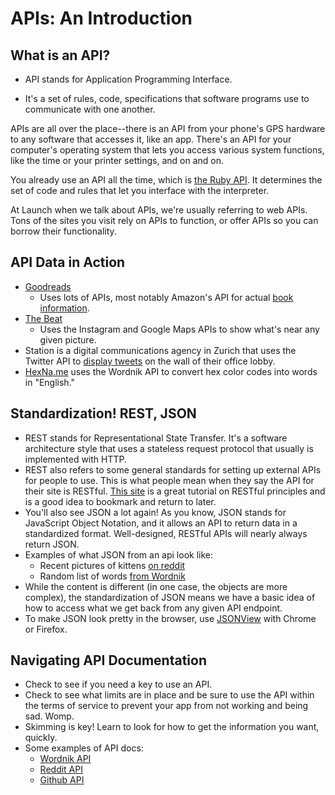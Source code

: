 # APIs: An Introduction

## What is an API?

  * API stands for Application Programming Interface.

  * It's a set of rules, code, specifications that software programs use to communicate with one another. 

APIs are all over the place--there is an API from your phone's GPS hardware to any software that accesses it, like an app. There's an API for your computer's operating system that lets you access various system functions, like the time or your printer settings, and on and on. 

You already use an API all the time, which is [the Ruby API](http://ruby-doc.org/stdlib-2.2.2). It determines the set of code and rules that let you interface with the interpreter.

At Launch when we talk about APIs, we're usually referring to web APIs. Tons of the sites you visit rely on APIs to function, or offer APIs so you can borrow their functionality.

## API Data in Action

- [Goodreads](http://www.goodreads.com)
  - Uses lots of APIs, most notably Amazon's API for actual [book information](https://www.goodreads.com/book/show/17351332-you-are-not-dead).
- [The Beat](http://sm.rutgers.edu/thebeat/?q=boston)
  - Uses the Instagram and Google Maps APIs to show what's near any given picture.
- Station is a digital communications agency in Zurich that uses the Twitter API to [display tweets](http://station.ch/about/live/) on the wall of their office lobby.
- [HexNa.me](http://hexna.me/) uses the Wordnik API to convert hex color codes into words in "English."

## Standardization! REST, JSON

- REST stands for Representational State Transfer. It's a software architecture style that uses a stateless request protocol that usually is implemented with HTTP. 
- REST also refers to some general standards for setting up external APIs for people to use. This is what people mean when they say the API for their site is RESTful. [This site](http://www.restapitutorial.com/lessons/whatisrest.html) is a great tutorial on RESTful principles and is a good idea to bookmark and return to later.
- You'll also see JSON a lot again! As you know, JSON stands for JavaScript Object Notation, and it allows an API to return data in a standardized format. Well-designed, RESTful APIs will nearly always return JSON.
- Examples of what JSON from an api look like:
  - Recent pictures of kittens [on reddit](https://www.reddit.com/r/pics/search.json?q=kittens&sort=new)
  - Random list of words [from Wordnik](http://api.wordnik.com/v4/words.json/randomWords?hasDictionaryDef=false&minCorpusCount=0&maxCorpusCount=-1&minDictionaryCount=1&maxDictionaryCount=-1&minLength=5&maxLength=-1&limit=10&api_key=a2a73e7b926c924fad7001ca3111acd55af2ffabf50eb4ae5)
- While the content is different (in one case, the objects are more complex), the standardization of JSON means we have a basic idea of how to access what we get back from any given API endpoint.
- To make JSON look pretty in the browser, use [JSONView](https://chrome.google.com/webstore/detail/jsonview/chklaanhfefbnpoihckbnefhakgolnmc?hl=en) with Chrome or Firefox.

## Navigating API Documentation

- Check to see if you need a key to use an API.
- Check to see what limits are in place and be sure to use the API within the terms of service to prevent your app from not working and being sad. Womp.
- Skimming is key! Learn to look for how to get the information you want, quickly.
- Some examples of API docs:
  - [Wordnik API](http://developer.wordnik.com/docs.html)
  - [Reddit API](https://www.reddit.com/dev/api)
  - [Github API](https://developer.github.com/v3/)


